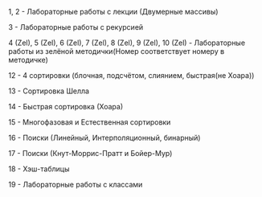 1, 2 - Лабораторные работы с лекции (Двумерные массивы)

3 - Лабораторные работы с рекурсией

4 (Zel), 5 (Zel), 6 (Zel), 7 (Zel), 8 (Zel), 9 (Zel), 10 (Zel) - Лабораторные работы из зелёной методички(Номер соответствует номеру в методичке)

12 - 4 сортировки (блочная, подсчётом, слиянием, быстрая(не Хоара))

13 - Сортировка Шелла

14 - Быстрая сортировка (Хоара)

15 - Многофазовая и Естественная сортировки

16 - Поиски (Линейный, Интерполяционный, бинарный)

17 - Поиски (Кнут-Моррис-Пратт и Бойер-Мур)

18 - Хэш-таблицы

19 - Лабораторные работы с классами
